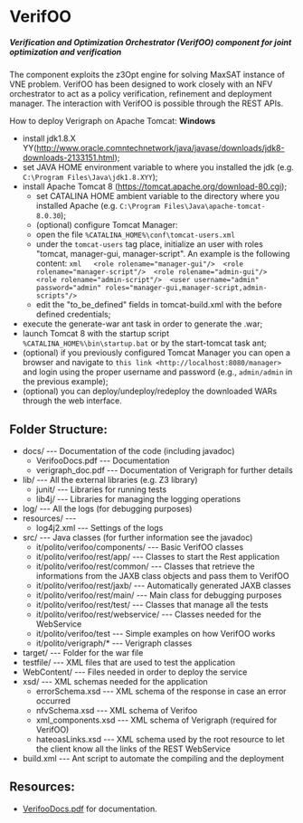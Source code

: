 # VerifOO
##### Verification and Optimization Orchestrator (VerifOO) component for joint optimization and verification
The component exploits the z3Opt engine for solving MaxSAT instance of VNE problem. VerifOO has been designed to work closely with an NFV orchestrator to act as a policy verification, refinement and deployment manager. The interaction with VerifOO is possible through the REST APIs.

How to deploy Verigraph on Apache Tomcat:
**Windows**
-  install jdk1.8.X YY(http://www.oracle.comntechnetwork/java/javase/downloads/jdk8-downloads-2133151.html);
-  set JAVA HOME environment variable to where you installed the jdk
   (e.g.   ``C:\Program Files\Java\jdk1.8.XYY``);
-  install Apache Tomcat 8 (https://tomcat.apache.org/download-80.cgi);
	-  set CATALINA HOME ambient variable to the directory where you  installed Apache (e.g.   ``C:\Program Files\Java\apache-tomcat-8.0.30``);
	-  (optional) configure Tomcat Manager:
	-  open the file ``%CATALINA_HOME%\conf\tomcat-users.xml``
	-  under the ``tomcat-users`` tag place, initialize an user with roles  "tomcat, manager-gui, manager-script".  An example is the following  content:
   ``xml   <role rolename="manager-gui"/>  <role rolename="manager-script"/>  <role rolename="admin-gui"/>   <role rolename="admin-script"/>  <user username="admin" password="admin" roles="manager-gui,manager-script,admin-scripts"/>``
	-  edit the "to\_be\_defined" fields in tomcat-build.xml with the before
   defined credentials;
-  execute the generate-war ant task in order to generate the .war;
-  launch Tomcat 8 with the startup script  ``%CATALINA_HOME%\bin\startup.bat`` or by the start-tomcat task ant;
-  (optional) if you previously configured Tomcat Manager you can open a  browser and navigate to `this link <http://localhost:8080/manager>`  and login using the proper username and password (e.g.,  ``admin/admin`` in the previous example);
-  (optional) you can deploy/undeploy/redeploy the downloaded WARs   through the web interface.



## Folder Structure:

-   docs/ --- Documentation of the code (including javadoc)
    -   VerifooDocs.pdf --- Documentation 
    -   verigraph\_doc.pdf --- Documentation of Verigraph for further details
-   lib/ --- All the external libraries (e.g. Z3 library)
    -   junit/ --- Libraries for running tests
    -   lib4j/ --- Libraries for managing the logging operations
-   log/ --- All the logs (for debugging purposes)
-   resources/ ---
    -   log4j2.xml --- Settings of the logs
-   src/ --- Java classes (for further information see the javadoc)
    -   it/polito/verifoo/components/ --- Basic VerifOO classes
    -   it/polito/verifoo/rest/app/ --- Classes to start the Rest application
    -   it/polito/verifoo/rest/common/ --- Classes that retrieve the informations from the JAXB class objects and pass them to VerifOO
    -   it/polito/verifoo/rest/jaxb/ --- Automatically generated JAXB classes
    -   it/polito/verifoo/rest/main/ --- Main class for debugging purposes
    -   it/polito/verifoo/rest/test/ --- Classes that manage all the tests
    -   it/polito/verifoo/rest/webservice/ --- Classes needed for the WebService
    -   it/polito/verifoo/test --- Simple examples on how VerifOO works
    -   it/polito/verigraph/\* --- Verigraph classes
-   target/ --- Folder for the war file
-   testfile/ --- XML files that are used to test the application
-   WebContent/ --- Files needed in order to deploy the service
-   xsd/ --- XML schemas needed for the application
    -   errorSchema.xsd --- XML schema of the response in case an error  occurred
    -   nfvSchema.xsd --- XML schema of Verifoo
    -   xml\_components.xsd --- XML schema of Verigraph (required for VerifOO)
    -   hateoasLinks.xsd --- XML schema used by the root resource to let the client know all the links of the REST WebService
-   build.xml --- Ant script to automate the compiling and the deployment


## Resources:

 * [VerifooDocs.pdf](https://github.com/netgroup-polito/verifoo/blob/rest-service/docs/VerifooDocs.pdf) for documentation.
